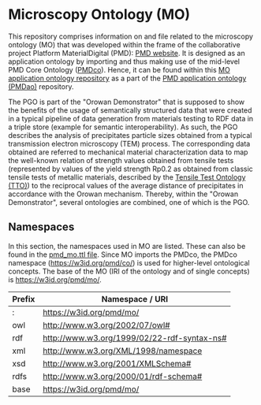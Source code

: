 # Microscopy Ontology (MO)

This repository comprises information on and file related to the microscopy ontology (MO) that was developed within the frame of the collaborative project 
Platform MaterialDigital (PMD): [PMD website](https://materialdigital.de/). 
It is designed as an application ontology by importing and thus making use of the mid-level PMD Core Ontology ([PMDco](https://github.com/materialdigital/core-ontology/tree/main)). Hence, it can be found within this [MO application ontology repository](https://github.com/materialdigital/application-ontologies/tree/main/microscopy_ontology_MO) as a part of the [PMD application ontology (PMDao)](https://github.com/materialdigital/application-ontologies/tree/main) repository.

The PGO is part of the "Orowan Demonstrator" that is supposed to show the benefits of the usage of semantically structured data that were created in a typical pipeline of data generation from materials testing to RDF data in a triple store (example for semantic interoperability). As such, the PGO describes the analysis of precipitates particle sizes obtained from a typical transmission electron microscopy (TEM) process. The corresponding data obtained are referred to mechanical material characterization data to map the well-known relation of strength values obtained from tensile tests (represented by values of the yield strength Rp0.2 as obtained from classic tensile tests of metallic materials, described by the [Tensile Test Ontology (TTO)](https://github.com/materialdigital/application-ontologies/tree/main/tensile_test_ontology_TTO)) to the reciprocal values of the average distance of precipitates in accordance with the Orowan mechanism. 
Thereby, within the "Orowan Demonstrator", several ontologies are combined, one of which is the PGO.

## Namespaces
In this section, the namespaces used in MO are listed. These can also be found in the [pmd_mo.ttl file](https://github.com/materialdigital/application-ontologies/blob/main/microscopy_ontology_MO/pmd_mo.ttl).
Since MO imports the PMDco, the PMDco namespace (https://w3id.org/pmd/co/) is used for higher-level ontological concepts.
The base of the MO (IRI of the ontology and of single concepts) is https://w3id.org/pmd/mo/. 

| Prefix | Namespace / URI                             |
|:-------|---------------------------------------------|
| :      | https://w3id.org/pmd/mo/                    |
| owl    | http://www.w3.org/2002/07/owl#              |
| rdf    | http://www.w3.org/1999/02/22-rdf-syntax-ns# |
| xml    | http://www.w3.org/XML/1998/namespace        |
| xsd    | http://www.w3.org/2001/XMLSchema#           |
| rdfs   | http://www.w3.org/2000/01/rdf-schema#       |
| base   | https://w3id.org/pmd/mo/                    |
